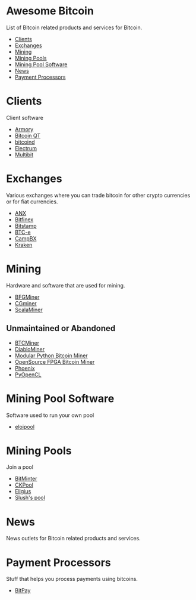 Awesome Bitcoin
===============

List of Bitcoin related products and services for Bitcoin.

- [Clients](#clients)
- [Exchanges](#exchanges)
- [Mining](#mining)
- [Mining Pools](#mining-pools)
- [Mining Pool Software](#mining-pool-software)
- [News](#news)
- [Payment Processors](#payment-processors)

# Clients
Client software
* [Armory](https://bitcoinarmory.com/)
* [Bitcoin QT](https://bitcoin.org/en/download)
* [bitcoind](https://github.com/bitcoin/bitcoin/)
* [Electrum](https://electrum.org/)
* [Multibit](https://multibit.org/)

# Exchanges
Various exchanges where you can trade bitcoin for other crypto currencies or
for fiat currencies.
* [ANX](https://anxbtc.com/)
* [Bitfinex](https://www.bitfinex.com/)
* [Bitstamp](https://www.bitstamp.net/)
* [BTC-e](https://btc-e.com/)
* [CampBX](https://campbx.com/)
* [Kraken](https://www.kraken.com/)

# Mining
Hardware and software that are used for mining.
* [BFGMiner](https://github.com/luke-jr/bfgminer)
* [CGminer](https://github.com/ckolivas/cgminer)
* [ScalaMiner](https://github.com/colinrgodsey/scalaminer)

## Unmaintained or Abandoned
* [BTCMiner](http://www.ztex.de/btcminer/)
* [DiabloMiner](https://github.com/Diablo-D3/DiabloMiner)
* [Modular Python Bitcoin Miner](https://github.com/TheSeven/Modular-Python-Bitcoin-Miner)
* [OpenSource FPGA Bitcoin Miner](https://github.com/progranism/Open-Source-FPGA-Bitcoin-Miner)
* [Phoenix](https://github.com/phoenix2/phoenix)
* [PyOpenCL](https://github.com/m0mchil/poclbm)


# Mining Pool Software
Software used to run your own pool
* [eloipool](https://gitorious.org/bitcoin/eloipool)

# Mining Pools
Join a pool
* [BitMinter](https://bitminter.com/)
* [CKPool](http://www.kano.is/)
* [Eligius](http://eligius.st/~gateway/)
* [Slush's pool](https://mining.bitcoin.cz/)

# News
News outlets for Bitcoin related products and services.

# Payment Processors
Stuff that helps you process payments using bitcoins.
* [BitPay](https://bitpay.com)
